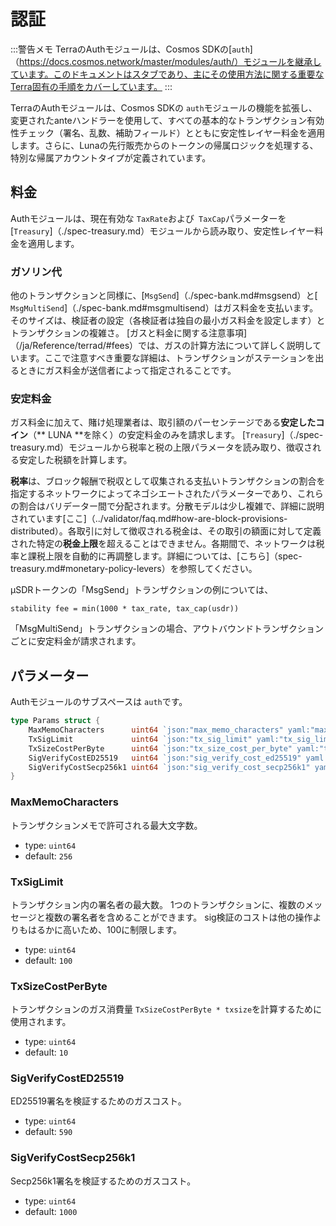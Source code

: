 # 認証

:::警告メモ
TerraのAuthモジュールは、Cosmos SDKの[`auth`]（https://docs.cosmos.network/master/modules/auth/）モジュールを継承しています。このドキュメントはスタブであり、主にその使用方法に関する重要なTerra固有の手順をカバーしています。
:::

TerraのAuthモジュールは、Cosmos SDKの `auth`モジュールの機能を拡張し、変更されたanteハンドラーを使用して、すべての基本的なトランザクション有効性チェック（署名、乱数、補助フィールド）とともに安定性レイヤー料金を適用します。さらに、Lunaの先行販売からのトークンの帰属ロジックを処理する、特別な帰属アカウントタイプが定義されています。

## 料金

Authモジュールは、現在有効な `TaxRate`および` TaxCap`パラメーターを[`Treasury`]（./spec-treasury.md）モジュールから読み取り、安定性レイヤー料金を適用します。

### ガソリン代

他のトランザクションと同様に、[`MsgSend`]（./spec-bank.md#msgsend）と[` MsgMultiSend`]（./spec-bank.md#msgmultisend）はガス料金を支払います。そのサイズは、検証者の設定（各検証者は独自の最小ガス料金を設定します）とトランザクションの複雑さ。 [ガスと料金に関する注意事項]（/ja/Reference/terrad/#fees）では、ガスの計算方法について詳しく説明しています。ここで注意すべき重要な詳細は、トランザクションがステーションを出るときにガス料金が送信者によって指定されることです。

### 安定料金

ガス料金に加えて、賭け処理業者は、取引額のパーセンテージである**安定したコイン**（** LUNA **を除く）の安定料金のみを請求します。 [`Treasury`]（./spec-treasury.md）モジュールから税率と税の上限パラメータを読み取り、徴収される安定した税額を計算します。

**税率**は、ブロック報酬で税収として収集される支払いトランザクションの割合を指定するネットワークによってネゴシエートされたパラメーターであり、これらの割合はバリデーター間で分配されます。分散モデルは少し複雑で、詳細に説明されています[ここ]（../validator/faq.md#how-are-block-provisions-distributed）。各取引に対して徴収される税金は、その取引の額面に対して定義された特定の**税金上限**を超えることはできません。各期間で、ネットワークは税率と課税上限を自動的に再調整します。詳細については、[こちら]（spec-treasury.md#monetary-policy-levers）を参照してください。

µSDRトークンの「MsgSend」トランザクションの例については、

```text
stability fee = min(1000 * tax_rate, tax_cap(usdr))
```

「MsgMultiSend」トランザクションの場合、アウトバウンドトランザクションごとに安定料金が請求されます。 

## パラメーター

Authモジュールのサブスペースは `auth`です。 

```go
type Params struct {
	MaxMemoCharacters      uint64 `json:"max_memo_characters" yaml:"max_memo_characters"`
	TxSigLimit             uint64 `json:"tx_sig_limit" yaml:"tx_sig_limit"`
	TxSizeCostPerByte      uint64 `json:"tx_size_cost_per_byte" yaml:"tx_size_cost_per_byte"`
	SigVerifyCostED25519   uint64 `json:"sig_verify_cost_ed25519" yaml:"sig_verify_cost_ed25519"`
	SigVerifyCostSecp256k1 uint64 `json:"sig_verify_cost_secp256k1" yaml:"sig_verify_cost_secp256k1"`
}
```

### MaxMemoCharacters

トランザクションメモで許可される最大文字数。

- type: `uint64`
- default: `256`

### TxSigLimit

トランザクション内の署名者の最大数。 1つのトランザクションに、複数のメッセージと複数の署名者を含めることができます。 sig検証のコストは他の操作よりもはるかに高いため、100に制限します。

- type: `uint64`
- default: `100`

### TxSizeCostPerByte

トランザクションのガス消費量 `TxSizeCostPerByte * txsize`を計算するために使用されます。

- type: `uint64`
- default: `10`

### SigVerifyCostED25519

ED25519署名を検証するためのガスコスト。

- type: `uint64`
- default: `590`

### SigVerifyCostSecp256k1

Secp256k1署名を検証するためのガスコスト。

- type: `uint64`
- default: `1000`
